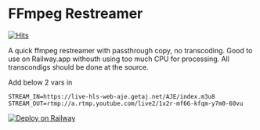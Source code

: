 # FFmpeg Restreamer

[![Hits](https://hits.seeyoufarm.com/api/count/incr/badge.svg?url=https%3A%2F%2Fgithub.com%2Ffluential%2Fffmpeg-restreamer&count_bg=%2379C83D&title_bg=%23555555&icon=&icon_color=%23E7E7E7&title=hits&edge_flat=false)](https://hits.seeyoufarm.com)

A quick ffmpeg restreamer with passthrough copy, no transcoding. Good to use on Railway.app withouth using too much CPU for processing. All transcondigs should be done at the source.

Add below 2 vars in 
```
STREAM_IN=https://live-hls-web-aje.getaj.net/AJE/index.m3u8
STREAM_OUT=rtmp://a.rtmp.youtube.com/live2/1x2r-mf66-kfqm-y7m0-60vu
```

[![Deploy on Railway](https://railway.app/button.svg)](https://railway.app/new/template/ga2vjP?referralCode=373)
